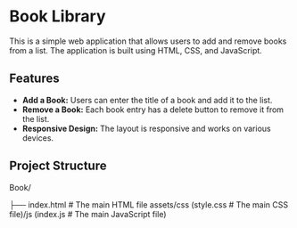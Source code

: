 # Book Library

This is a simple web application that allows users to add and remove books from a list. The application is built using HTML, CSS, and JavaScript.

## Features

- **Add a Book:** Users can enter the title of a book and add it to the list.
- **Remove a Book:** Each book entry has a delete button to remove it from the list.
- **Responsive Design:** The layout is responsive and works on various devices.

## Project Structure

Book/

├── index.html # The main HTML file
assets/css (style.css # The main CSS file)/js (index.js # The main JavaScript file)


